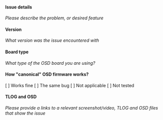 #### Issue details
_Please describe the problem, or desired feature_

#### Version
_What version was the issue encountered with_


#### Board type
_What type of the OSD board you are using?_

#### How "canonical" OSD firmware works?
[  ] Works fine
[  ] The same bug
[  ] Not applicable
[  ] Not tested

#### TLOG and OSD
_Please provide a links to a relevant screenshot/video, TLOG and OSD files that show the issue_

